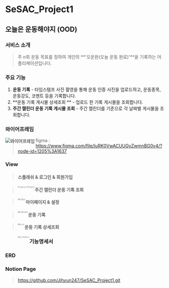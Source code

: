 # SeSAC_Project1



## 오늘은 운동해야지 (OOD)



### 서비스 소개

> 주 n회 운동 목표를 정하여 개인의 **'오운완(오늘 운동 완료)'**을 기록하는 어플리케이션입니다.



### 주요 기능

1. **운동 기록** - 타임스탬프 사진 촬영을 통해 운동 인증 사진을 업로드하고, 운동종목, 운동강도, 코멘트 등을 기록합니다.
2. **운동 기록 게시물 상세조회 ** - 업로드 한 기록 게시물을 조회합니다.
3. **주간 캘린더 운동 기록 게시물 조회** - 주간 캘린더를 기준으로 각 날짜별 게시물을 조회합니다.



### 와이어프레임

<img src="https://user-images.githubusercontent.com/59338503/142009050-d50e586f-d401-4449-ba2f-ed6dbff1132e.png" alt="와이어프레임" style="zoom:100%;" align="left"/>



> figma : https://www.figma.com/file/IuRK0VwACUUGyZwmnBG0v4/?node-id=1205%3A1637



### View

>#### 스플래쉬 & 로그인 & 회원가입
>
><img src="https://user-images.githubusercontent.com/59338503/142013005-3ff7c0ac-d936-40af-ab58-413099293162.png" alt="스플래시로그인" style="zoom:30%;" align="left"/>
>
><img src="https://user-images.githubusercontent.com/59338503/142012560-1c9708b5-5eda-483f-933a-e51eb7f1cc75.png" alt="회원가입" style="zoom:30%;" align="left"/>



> #### 주간 캘린더 운동 기록 조회
>
> <img src="https://user-images.githubusercontent.com/59338503/142013433-d9ca906c-a86c-4ac7-8789-93e80a8c32f8.png" alt="주간캘린더" style="zoom:30%;" align="left"/>



> #### 마이페이지 & 설정
>
> <img src="https://user-images.githubusercontent.com/59338503/142013538-a8b95e0a-12d2-4b3a-a260-07977b3d0e74.png" alt="마이페이지설정" style="zoom:30%;" align="left"/>



> #### 운동 기록
>
> <img src="https://user-images.githubusercontent.com/59338503/142013741-8007d959-292c-4a0f-998b-919a350344d3.png" alt="운동기록" style="zoom:30%;" align="left"/>



> #### 운동 기록 상세조회
>
> <img src="https://user-images.githubusercontent.com/59338503/142013791-99aa3022-1a2e-4239-a246-910a0b3a8714.png" alt="운동기록상세조회" style="zoom:30%;" align="left"/>



### 기능명세서

> 



### ERD

> 





### Notion Page

>  https://github.com/Jihyun247/SeSAC_Project1.git

